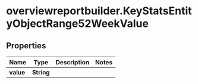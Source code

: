 # overviewreportbuilder.KeyStatsEntityObjectRange52WeekValue

## Properties

Name | Type | Description | Notes
------------ | ------------- | ------------- | -------------
**value** | **String** |  | 


